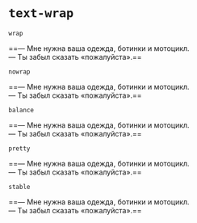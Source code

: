 

# `text-wrap`

`wrap`

==— Мне нужна ваша одежда, ботинки и
мотоцикл.  
— Ты забыл сказать «пожалуйста».==

`nowrap`

==— Мне нужна ваша одежда, ботинки и мотоцикл.  
— Ты забыл сказать «пожалуйста».==

`balance`

==— Мне нужна ваша одежда, 
ботинки и мотоцикл.  
— Ты забыл сказать «пожалуйста».==

`pretty`

==— Мне нужна ваша одежда, ботинки 
и мотоцикл.  
— Ты забыл сказать «пожалуйста».==

`stable`

==— Мне нужна ваша одежда, ботинки и 
мотоцикл.  
— Ты забыл сказать «пожалуйста».==